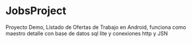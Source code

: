 # JobsProject

Proyecto Demo, Listado de Ofertas de Trabajo en Android, funciona como maestro detalle con base de datos sql lite y conexiones http y JSN

